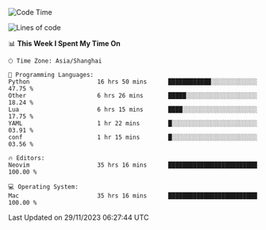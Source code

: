 <!--START_SECTION:waka-->
![Code Time](http://img.shields.io/badge/Code%20Time-1%2C734%20hrs%208%20mins-blue)

![Lines of code](https://img.shields.io/badge/From%20Hello%20World%20I%27ve%20Written-294.3%20thousand%20lines%20of%20code-blue)

📊 **This Week I Spent My Time On** 

```text
🕑︎ Time Zone: Asia/Shanghai

💬 Programming Languages: 
Python                   16 hrs 50 mins      ████████████░░░░░░░░░░░░░   47.75 % 
Other                    6 hrs 26 mins       █████░░░░░░░░░░░░░░░░░░░░   18.24 % 
Lua                      6 hrs 15 mins       ████░░░░░░░░░░░░░░░░░░░░░   17.75 % 
YAML                     1 hr 22 mins        █░░░░░░░░░░░░░░░░░░░░░░░░   03.91 % 
conf                     1 hr 15 mins        █░░░░░░░░░░░░░░░░░░░░░░░░   03.56 % 

🔥 Editors: 
Neovim                   35 hrs 16 mins      █████████████████████████   100.00 % 

💻 Operating System: 
Mac                      35 hrs 16 mins      █████████████████████████   100.00 % 
```


 Last Updated on 29/11/2023 06:27:44 UTC
<!--END_SECTION:waka-->
